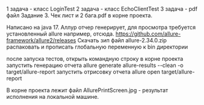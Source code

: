 1 задача - класс LoginTest
2 задача - класс EchoClientTest
3 задача - pdf файл Задание 3. Чек лист и 2 бага.pdf в корне проекта.

Написано на java 17.
Аллур отчер генерирует, для просмотра требуется установленный allure
например, отсюда. https://github.com/allure-framework/allure2/releases
Скачать зип файл allure-2.34.0.zip распаковать 
и прописать глобальную переменную к bin директории

после запуска тестов, открыть командную строку в корне проекта
запустить генерацию отчета
allure generate allure-results --clean -o target/allure-report
запустить отрисовку отчета
allure open target/allure-report

В корне проекта лежит файл AllurePrintScreen.jpg - результат исполнения на 
локальной машине.
